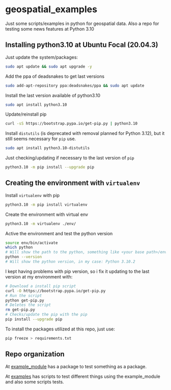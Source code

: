 # geospatial_examples
Just some scripts/examples in python for geospatial data. Also a repo for testing some news features at Python 3.10



## Installing python3.10 at Ubuntu Focal (20.04.3)

Just update the system/packages:
```bash
sudo apt update && sudo apt upgrade -y
```
Add the ppa of deadsnakes to get last versions
```bash
sudo add-apt-repository ppa:deadsnakes/ppa && sudo apt update
```

Install the last version available of python3.10
```bash
sudo apt install python3.10
```

Update/reinstall pip 
```bash
curl -sS https://bootstrap.pypa.io/get-pip.py | python3.10
```

Install `distutils` (is deprecated with removal planned for Python 3.12), but it still seems necessary for `pip` use.
```bash
sudo apt install python3.10-distutils
```

Just checking/updating if necessary to the last version of `pip`
```bash
python3.10 -m pip install --upgrade pip
```

## Creating the environment with `virtualenv`

Install `virtualenv` with pip
```bash
python3.10 -m pip install virtualenv
```

Create the environment with virtual env
```bash
python3.10 -m virtualenv ./env/
```

Active the environment and test the python version
```bash
source env/bin/activate
which python
# Will show the path to the python, something like <your base path>/env/bin/python
python --version
# Will show the python version, in my case: Python 3.10.2
```

I kept having problems with pip version, so i fix it updating to the last version at my environment with:
```bash
# Download a install pip script
curl -O https://bootstrap.pypa.io/get-pip.py
# Run the script
python get-pip.py
# Deletes the script
rm get-pip.py
# Checks/update the pip with the pip
pip install --upgrade pip
```

To install the packages utilized at this repo, just use:
```bash
pip freeze > requirements.txt
```


## Repo organization

At [example_module]('./example_module/') has a package to test something as a package.

At [examples]('./examples') has scripts to test different things using the example_module and also some scripts tests.